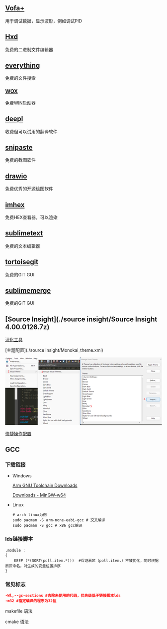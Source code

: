 ## [Vofa+](https://www.vofa.plus/)

用于调试数据，显示波形，例如调试PID

## [Hxd](https://mh-nexus.de/en/hxd/)

免费的二进制文件编辑器

## [everything](https://www.voidtools.com/zh-cn/)

免费的文件搜索

### [WOX](http://www.wox.one/)

免费WIN启动器

## [deepl](https://www.deepl.com/translator)

收费但可以试用的翻译软件

## [snipaste](https://www.snipaste.com/)

免费的截图软件

## [drawio](https://github.com/jgraph/drawio)

免费优秀的开源绘图软件

## [imhex](https://imhex.werwolv.net/)

免费HEX查看器，可以渲染

## [sublimetext](https://www.sublimetext.com/)

免费的文本编辑器

## [tortoisegit](https://tortoisegit.org)

免费的GIT GUI

## [sublimemerge](https://www.sublimemerge.com/)

免费的GIT GUI

## [Source Insight](./source insight/Source Insight 4.00.0126.7z)

[汉化工具](https://github.com/MyFlyChicken/SourceInsight_i18n)

[主题配置](./source insight/Monokai_theme.xml)

![image-20240524203344101](./assets/image-20240524203344101.png)

[快捷操作配置](https://www.armbbs.cn/forum.php?mod=viewthread&tid=95564&highlight=source%2Binsight)

## GCC

### 下载链接

- Windows

  [Arm GNU Toolchain Downloads](https://developer.arm.com/downloads/-/arm-gnu-toolchain-downloads)

  [Downloads - MinGW-w64](https://www.mingw-w64.org/downloads/)

- Linux

  ```shell
  # arch linux为例
  sudo pacman -S arm-none-eabi-gcc # 交叉编译
  sudo pacman -S gcc # x86 gcc编译
  ```

### lds链接脚本

```*.lds
.module :
{
	KEEP (*(SORT(poll.item.*)))  #保证扇区（poll.item.）不被优化，同时根据扇区命名，对生成的变量位置排序
}
```

### 常见标志

```cmake
-Wl,--gc-sections #去除未使用的代码，优先级低于链接脚本lds
-m32 #指定编译的程序为32位
```

makefile 语法

cmake 语法
